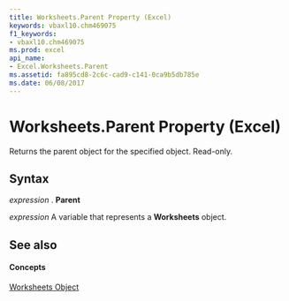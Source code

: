 ```yaml
---
title: Worksheets.Parent Property (Excel)
keywords: vbaxl10.chm469075
f1_keywords:
- vbaxl10.chm469075
ms.prod: excel
api_name:
- Excel.Worksheets.Parent
ms.assetid: fa895cd8-2c6c-cad9-c141-0ca9b5db785e
ms.date: 06/08/2017
---
```



# Worksheets.Parent Property (Excel)

Returns the parent object for the specified object. Read-only.


## Syntax

 _expression_ . **Parent**

 _expression_ A variable that represents a **Worksheets** object.


## See also


#### Concepts


[Worksheets Object](Excel.Worksheets.md)

